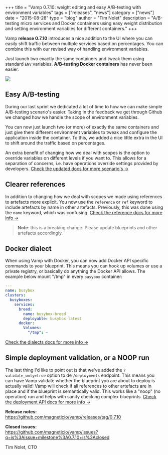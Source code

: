 +++
title = "Vamp 0.7.10: weight editing and easy A/B-testing with environment variables" 
tags = ["releases", "news"]
category = ["news"]
date = "2015-08-28"
type = "blog"
author = "Tim Nolet"
description = "A/B-testing micro services and Docker containers using easy weight distribution and setting environment variables for different containers."
+++


Vamp **release 0.7.10** introduces a nice addition to the UI where you can easily shift traffic between multiple services based on percentages. You can combine this with our revised way of handling environment variables. 

Just launch two exactly the same containers and tweak them using standard `ENV` variables. **A/B-testing Docker containers** has never been easier.

![](/img/weight_sliders.gif)

<!--more--> 

## Easy A/B-testing

During our last sprint we dedicated a lot of time to how we can make simple A/B-testing scenario's easier. Taking in the feedback we get through Github we changed how we handle the scope of environment variables. 

You can now just launch two (or more) of exactly the same containers and just give them different environment variables to tweak and configure the application inside the container. To this, we added a nice little extra in the UI to shift around the traffic based on percentages. 

An extra benefit of changing how we deal with scopes is the option to override variables on different levels if you want to. This allows for a separation of concerns, i.e. have operations override settings provided by developers. [Check the updated docs for more scenario's →](/documentation/using-vamp/environment_variables/#environment-variable-scope)

## Clearer references

In addition to changing how we deal with scopes we made using references to artefacts more explicit. You now use the `reference` or `ref` keyword to include artefacts by name in other artefacts. Previously, this was done using the `name` keyword, which was confusing. [Check the reference docs for more info →](/documentation/using-vamp/references/)


> **Note**: this is a breaking change. Please update blueprints and other artefacts accordingly.

## Docker dialect

When using Vamp with Docker, you can now add Docker API specific commands to your blueprint. This means you can hook up volumes or use a private registry, or basically do anything the Docker API allows. The example below mount "/tmp"
in every `busybox` container:

```yaml
---
name: busybox
clusters:
  busyboxes:
    services:
      breed:
        name: busybox-breed
        deployable: busybox:latest
      docker:
        Volumes:
          "/tmp": ~
```
[Check the dialects docs for more info →](/documentation/using-vamp/blueprints/#dialects)

## Simple deployment validation, or a NOOP run

The last thing I'd like to point out is that we've added the `?validate_only=true` option to de `/deployments` endpoint. This means you can have Vamp validate whether the blueprint you are about to deploy is actually valid!
Vamp will check if all references to other artefacts are in place and if the blueprint is semantically valid.
This works like a "noop" (no operation) run and helps with sanity checking complex blueprints. [Check the deployment API docs for more info →](/documentation/api-reference/deployments/)


**Release notes:**  
https://github.com/magneticio/vamp/releases/tag/0.7.10

**Closed issues:**  
https://github.com/magneticio/vamp/issues?q=is%3Aissue+milestone%3A0.7.10+is%3Aclosed

Tim Nolet, CTO